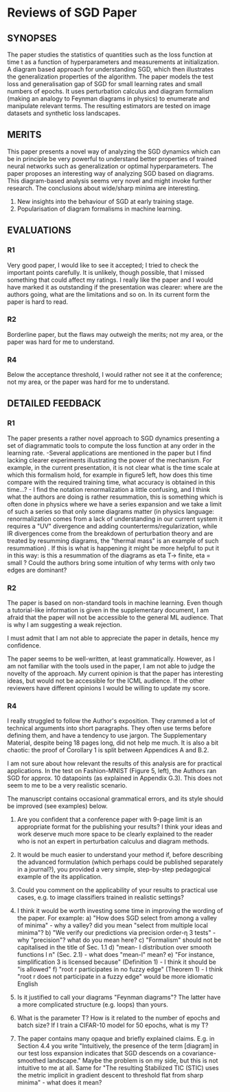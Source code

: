 # Reviews of SGD Paper

## SYNOPSES

The paper studies the statistics of quantities such as the loss function at
time t as a function of hyperparameters and measurements at initialization.  A
diagram based approach for understanding SGD, which then illustrates the
generalization properties of the algorithm.  The paper models the test loss and
generalisation gap of SGD for small learning rates and small numbers of epochs.
It uses perturbation calculus and diagram formalism (making an analogy to
Feynman diagrams in physics) to enumerate and manipulate relevant terms. The
resulting estimators are tested on image datasets and synthetic loss
landscapes.

## MERITS

This paper presents a novel way of analyzing the SGD dynamics which can be
in principle be very powerful to understand better properties of trained neural
networks such as generalization or optimal hyperparameters.  The paper proposes
an interesting way of analyzing SGD based on diagrams.  This diagram-based
analysis seems very novel and might invoke further research.  The conclusions
about wide/sharp minima are interesting. 

1. New insights into the behaviour of SGD at early training stage.
2. Popularisation of diagram formalisms in machine learning.

## EVALUATIONS

### R1 

Very good paper, I would like to see it accepted; I tried to check the
important points carefully. It is unlikely, though possible, that I missed
something that could affect my ratings.  I really like the paper and I would
have marked it as outstanding if the presentation was clearer: where are the
authors going, what are the limitations and so on. In its current form the
paper is hard to read. 

### R2

Borderline paper, but the flaws may outweigh the merits; not my area, or
the paper was hard for me to understand.  

### R4

Below the acceptance threshold, I would rather not see it at the
conference; not my area, or the paper was hard for me to understand.  

## DETAILED FEEDBACK

### R1 

The paper presents a rather novel approach to SGD dynamics presenting a set
of diagrammatic tools to compute the loss function at any order in the learning
rate.  -Several applications are mentioned in the paper but I find lacking
clearer experiments illustrating the power of the mechanism. For example, in
the current presentation, it is not clear what is the time scale at which this
formalism hold, for example in figure5 left, how does this time compare with
the required training time, what accuracy is obtained in this time...?  - I
find the notation renormalization a little confusing, and I think what the
authors are doing is rather resummation, this is something which is often done
in physics where we have a series expansion and we take a limit of such a
series so that only some diagrams matter (in physics language: renormalization
comes from a lack of understanding in our current system it requires a "UV"
divergence and adding counterterms/regularization, while IR divergences come
from the breakdown of perturbation theory and are treated by resumming
diagrams, the "thermal mass" is an example of such resummation) . If this is
what is happening it might be more helpful to put it in this way: is this a
resummation of the diagrams as eta T-> finite, eta = small ? Could the authors
bring some intuition of why terms with only two edges are dominant? 

### R2 

The paper is based on non-standard tools in machine learning. Even though a
tutorial-like information is given in the supplementary document, I am afraid
that the paper will not be accessible to the general ML audience. That is why I
am suggesting a weak rejection.

I must admit that I am not able to appreciate the paper in details, hence
my confidence.

The paper seems to be well-written, at least grammatically. However, as I
am not familiar with the tools used in the paper, I am not able to judge the
novelty of the approach. My current opinion is that the paper has interesting
ideas, but would not be accessible for the ICML audience. If the other
reviewers have different opinions I would be willing to update my score. 

### R4 

I really struggled to follow the Author's exposition. They crammed a lot of
technical arguments into short paragraphs. They often use terms before defining
them, and have a tendency to use jargon. The Supplementary Material, despite
being 18 pages long, did not help me much. It is also a bit chaotic: the proof
of Corollary 1 is split between Appendices A and B.2.

I am not sure about how relevant the results of this analysis are for
practical applications. In the test on Fashion-MNIST (Figure 5, left), the
Authors ran SGD for approx. 10 datapoints (as explained in Appendix G.3). This
does not seem to me to be a very realistic scenario.

The manuscript contains occasional grammatical errors, and its style should
be improved (see examples) below.

1. Are you confident that a conference paper with 9-page limit is an
appropriate format for the publishing your results? I think your ideas
and work deserve much more space to be clearly explained to the reader who is
not an expert in perturbation calculus and diagram methods.

2. It would be much easier to understand your method if, before describing
the advanced formulation (which perhaps could be published separately in
a journal?), you provided a very simple, step-by-step pedagogical example of
the its application.

3. Could you comment on the applicability of your results to practical use
cases, e.g. to image classifiers trained in realistic settings?

3. I think it would be worth investing some time in improving the wording
of the paper. For example: a) "How does SGD select from among a valley
of minima" - why a valley? did you mean "select from multiple local minima"?
b) "We verify our predictions via precision order-η 3 tests" - why "precision"?
what do you mean here?  c) "Formalism" should not be capitalised in the title
of Sec. 1.1 d) "mean- l distribution over smooth functions l n" (Sec. 2.1) -
what does "mean-l" mean?  e) "For instance, simplification 3 is licensed
because" (Definition 1) - I think it should be "is allowed" f) "root r
participates in no fuzzy edge" (Theorem 1) - I think "root r does not
participate in a fuzzy edge" would be more idiomatic English

4. Is it justified to call your diagrams "Feynman diagrams"? The latter
have a more complicated structure (e.g. loops) than yours.

5. What is the parameter T? How is it related to the number of epochs and
batch size? If I train a CIFAR-10 model for 50 epochs, what is my T?

6. The paper contains many opaque and briefly explained claims. E.g. in
Section 4.4 you write "Intuitively, the presence of the term [diagram]
in our test loss expansion indicates that SGD descends on a covariance-
smoothed landscape." Maybe the problem is on my side, but this is not intuitive
to me at all. Same for "The resulting Stabilized TIC (STIC) uses the metric
implicit in gradient descent to threshold flat from sharp minima" - what does
it mean?

